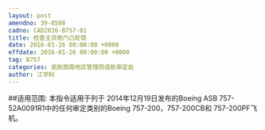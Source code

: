 ```yaml
---
layout: post
amendno: 39-8588
cadno: CAD2016-B757-01
title: 检查主货舱门凸轮锁
date: 2016-01-26 00:00:00 +0800
effdate: 2016-01-26 00:00:00 +0800
tag: B757
categories: 民航西南地区管理局适航审定处
author: 江学科
---
```


##适用范围:
本指令适用于列于 2014年12月19日发布的Boeing ASB 757-52A0091R1中的任何审定类别的Boeing 757-200，757-200CB和 757-200PF飞机。

